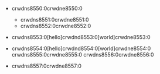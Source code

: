 - crwdns8550:0crwdne8550:0
    
    - crwdns8551:0crwdne8551:0
    - crwdns8552:0crwdne8552:0

- crwdns8553:0[hello]crwdnd8553:0[world]crwdne8553:0

- crwdns8554:0[hello]crwdnd8554:0[world]crwdne8554:0 crwdns8555:0crwdne8555:0 crwdns8556:0crwdne8556:0
- crwdns8557:0crwdne8557:0